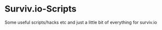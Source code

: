 # Surviv.io-Scripts
Some useful scripts/hacks etc and just a little bit of everything for surviv.io
